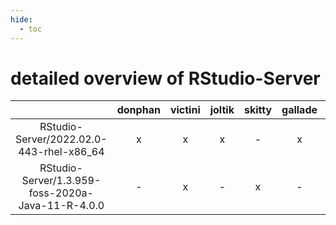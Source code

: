 ```yaml
---
hide:
  - toc
---
```


detailed overview of RStudio-Server
===================================

| |donphan|victini|joltik|skitty|gallade|accelgor|swalot|doduo|
| :---: | :---: | :---: | :---: | :---: | :---: | :---: | :---: | :---: |
|RStudio-Server/2022.02.0-443-rhel-x86_64|x|x|x|-|x|x|x|x|
|RStudio-Server/1.3.959-foss-2020a-Java-11-R-4.0.0|-|x|-|x|-|-|-|-|
